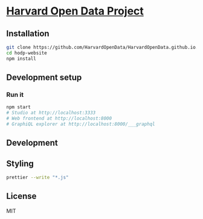 # [Harvard Open Data Project](https://www.hodp.org/)

## Installation

```sh
git clone https://github.com/HarvardOpenData/HarvardOpenData.github.io.git
cd hodp-website
npm install
```

## Development setup

### Run it

```sh
npm start
# Studio at http://localhost:3333
# Web frontend at http://localhost:8000
# GraphiQL explorer at http://localhost:8000/___graphql
```

## Development

## Styling

```sh
prettier --write "*.js"
```

## License

MIT
